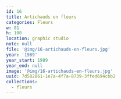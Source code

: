 ```yaml
---
id: 16
title: Artichauds en fleurs
categories: Fleurs
w: 81
h: 100
location: graphic studio
note: null
file: '@img/16-artichauds-en-fleurs.jpg'
year: '1989'
year_start: 1989
year_end: null
image: '@img/16-artichauds-en-fleurs.jpg'
uuid: 7d582861-1e7a-4f7a-8739-3ffed694cbb2
collections:
  - fleurs
---
```


